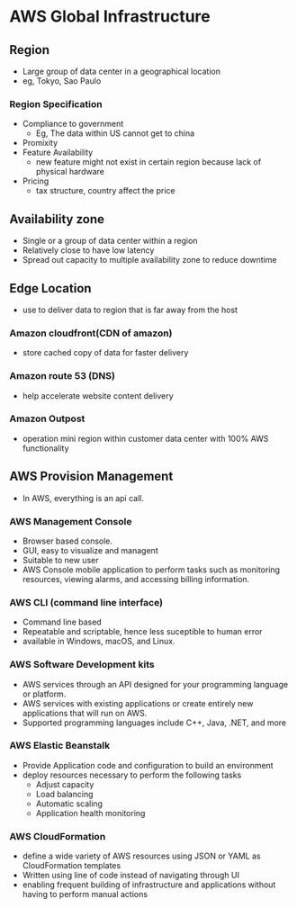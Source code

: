 # AWS Global Infrastructure
## Region
- Large group of data center in a geographical location
- eg, Tokyo, Sao Paulo
### Region Specification
- Compliance to government
  - Eg, The data within US cannot get to china
- Promixity
- Feature Availability
  - new feature might not exist in certain region because lack of physical hardware
- Pricing
  - tax structure, country affect the price

## Availability zone

- Single or a group of data center within a region
- Relatively close to have low latency
- Spread out capacity to multiple availability zone to reduce downtime 

## Edge Location
- use to deliver data to region that is far away from the host

### Amazon cloudfront(CDN of amazon)

- store cached copy of data for faster delivery

### Amazon route 53 (DNS)

- help accelerate website content delivery

### Amazon Outpost

- operation mini region within customer data center with 100%  AWS functionality


## AWS Provision Management

- In AWS, everything is an api call.
### AWS Management Console
- Browser based console.
- GUI, easy to visualize and managent
- Suitable to new user
- AWS Console mobile application to perform tasks such as monitoring resources, viewing alarms, and accessing billing information. 

### AWS CLI (command line interface)
- Command line based
- Repeatable and scriptable, hence less suceptible to human error
- available in Windows, macOS, and Linux. 

### AWS Software Development kits
- AWS services through an API designed for your programming language or platform. 
- AWS services with existing applications or create entirely new applications that will run on AWS.
- Supported programming languages include C++, Java, .NET, and more

### AWS Elastic Beanstalk
- Provide Application code and configuration to build an environment
- deploy resources necessary to perform the following tasks
  - Adjust capacity
  - Load balancing
  - Automatic scaling
  - Application health monitoring

### AWS CloudFormation
- define a wide variety of AWS resources using JSON or YAML as CloudFormation templates
- Written using line of code instead of navigating through UI
- enabling frequent building of infrastructure and applications without having to perform manual actions


